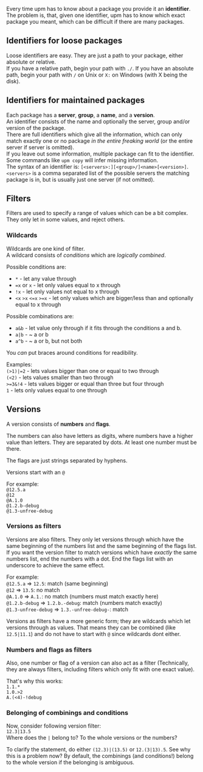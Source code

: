 Every time upm has to know about a package you provide it an **identifier**. The problem is, that, given one identifier, upm has to know which exact package you meant, which can be difficult if there are many packages.

## Identifiers for loose packages
Loose identifiers are easy. They are just a path to your package, either absolute or relative.  
If you have a relative path, begin your path with `./`.
If you have an absolute path, begin your path with `/` on Unix or `X:` on Windows (with X being the disk).

## Identifiers for maintained packages
Each package has a **server**, **group**, a **name**, and a **version**.  
An identifier consists of the name and optionally the server, group and/or version of the package.  
There are full identifiers which give all the information, which can only match exactly one or no package *in the entire freaking world* (or the entire server if server is omitted).  
If you leave out some information, multiple package can fit to the identifier. Some commands like `upm copy` will infer missing information.  
The syntax of an identifier is: `[<servers>:][<group>/]<name>[<version>]`.  
`<servers>` is a comma separated list of the possible servers the matching package is in, but is usually just one server (if not omitted).

## Filters
Filters are used to specify a range of values which can be a bit complex. They only let in some values, and reject others.

### Wildcards
Wildcards are one kind of filter.  
A wildcard consists of *conditions* which are *logically combined*.  

Possible conditions are:
 * `*` - let any value through
 * `=x` or `x` - let only values equal to x through
 * `!x` - let only values not equal to x through
 * `<x` `>x` `<=x` `>=x` - let only values which are bigger/less than and optionally equal to x through

Possible combinations are:
 * `a&b` - let value only through if it fits through the conditions a and b.
 * `a|b` - ~ a or b
 * `a^b` - ~ a or b, but not both  

You *can* put braces around conditions for readibility.

Examples:  
`(>1)|=2` - lets values bigger than one or equal to two through  
`(<2)` - lets values smaller than two through  
`>=3&!4` - lets values bigger or equal than three but four through  
`1` - lets only values equal to one through  

## Versions
A version consists of **numbers** and **flags**.  

The numbers can also have letters as digits, where numbers have a higher value than letters. They are separated by dots.  At least one number must be there.  

The flags are just strings separated by hyphens.  

Versions start with an `@`

For example:  
`@12.5.a`  
`@12`  
`@A.1.0`  
`@1.2.b-debug`  
`@1.3-unfree-debug`

### Versions as filters

Versions are also filters. They only let versions through which have the same beginning of the numbers list and the same beginning of the flags list.  
If you want the version filter to match versions which have *exactly* the same numbers list, end the numbers with a dot. End the flags list with an underscore to achieve the same effect.  

For example:  
`@12.5.a` => `12.5`: match (same beginning)  
`@12` => `13.5`: no match  
`@A.1.0` => `A.1.`: no match (numbers must match exactly here)  
`@1.2.b-debug` => `1.2.b.-debug`: match (numbers match exactly)  
`@1.3-unfree-debug` => `1.3.-unfree-debug-`: match  

Versions as filters have a more generic form; they are wildcards which let versions through as values. That means they can be combined (like `12.5|11.1`) and do not have to start with `@` since wildcards dont either.  

### Numbers and flags as filters
Also, one number or flag of a version can also act as a filter (Technically, they are always filters, including filters which only fit with one exact value).

That's why this works:  
`1.1.*`  
`1.0.>2`  
`A.(<4)-!debug`

### Belonging of combinings and conditions
Now, consider following version filter:  
`12.3|13.5`  
Where does the `|` belong to? To the whole versions or the numbers?  

To clarify the statement, do either `(12.3)|(13.5)` or `12.(3|13).5`. See why this is a problem now? By default, the combinings (and conditions!) belong to the whole version if the belonging is ambiguous.
